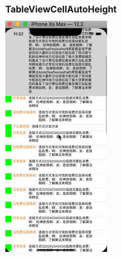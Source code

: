 # TableViewCellAutoHeight
<img src="https://github.com/zhengwei931102/TableViewCellAutoHeight/blob/master/tableviewcell自适应高度.gif" width="320">
